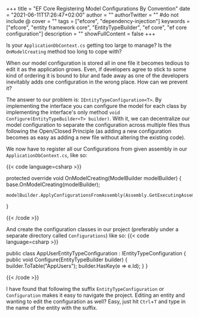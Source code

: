 +++
title = "EF Core Registering Model Configurations By Convention"
date = "2021-06-11T17:26:47+02:00"
author = ""
authorTwitter = "" #do not include @
cover = ""
tags = ["efcore", "dependency-injection"]
keywords = ["efcore", "entity framework core", "EntityTypeBuilder", "ef core", "ef core configuration"]
description = ""
showFullContent = false
+++

Is your `ApplicationDbContext.cs` getting too large to manage? Is the `OnModelCreating` method too long to cope with?

When our model configuration is stored all in one file it becomes tedious to edit it as the application grows.
Even, if developers agree to stick to some kind of ordering it is bound to blur and fade away as one of the developers inevitably adds one configuration in the wrong place. How can we prevent it?

The answer to our problem is: `IEntityTypeConfiguration<T>`. By implementing the interface you can configure the model for each class by implementing the interface's only method `void Configure(EntityTypeBuilder<T> builder)`. With it, we can decentralize our model configuration to separate the configuration across multiple files thus following the Open/Closed Principle (as adding a new configuration becomes as easy as adding a new file without altering the existing code). 

We now have to register all our Configurations from given assembly in our `ApplicationDbContext.cs`, like so:

{{< code language=csharp >}}

protected override void OnModelCreating(ModelBuilder modelBuilder)
{
    base.OnModelCreating(modelBuilder);

    modelBuilder.ApplyConfigurationsFromAssembly(Assembly.GetExecutingAssembly());
}

{{< /code >}}

And create the configuration classes in our project (preferably under a separate directory called `Configurations`) like so:
{{< code language=csharp >}}

public class AppUserEntityTypeConfiguration : IEntityTypeConfiguration<AppUser>
{
    public void Configure(EntityTypeBuilder<AppUser> builder)
    {
        builder.ToTable("AppUsers");
        builder.HasKey(e => e.Id);
    }
}

{{< /code >}}

I have found that following the suffix `EntityTypeConfiguration` or `Configuration` makes it easy to navigate the project. Editing an entity and wanting to edit the configuration as well? Easy, just hit `Ctrl`+`T` and type in the name of the entity with the suffix.